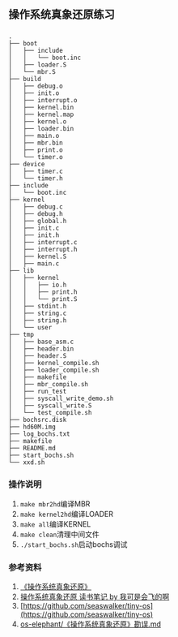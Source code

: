 
## 操作系统真象还原练习

### 

```text
.
├── boot
│   ├── include
│   │   └── boot.inc
│   ├── loader.S
│   └── mbr.S
├── build
│   ├── debug.o
│   ├── init.o
│   ├── interrupt.o
│   ├── kernel.bin
│   ├── kernel.map
│   ├── kernel.o
│   ├── loader.bin
│   ├── main.o
│   ├── mbr.bin
│   ├── print.o
│   └── timer.o
├── device
│   ├── timer.c
│   └── timer.h
├── include
│   └── boot.inc
├── kernel
│   ├── debug.c
│   ├── debug.h
│   ├── global.h
│   ├── init.c
│   ├── init.h
│   ├── interrupt.c
│   ├── interrupt.h
│   ├── kernel.S
│   ├── main.c
├── lib
│   ├── kernel
│   │   ├── io.h
│   │   ├── print.h
│   │   └── print.S
│   ├── stdint.h
│   ├── string.c
│   ├── string.h
│   └── user
├── tmp
│   ├── base_asm.c
│   ├── header.bin
│   ├── header.S
│   ├── kernel_compile.sh
│   ├── loader_compile.sh
│   ├── makefile
│   ├── mbr_compile.sh
│   ├── run_test
│   ├── syscall_write_demo.sh
│   ├── syscall_write.S
│   └── test_compile.sh
├── bochsrc.disk
├── hd60M.img
├── log_bochs.txt
├── makefile
├── README.md
├── start_bochs.sh
└── xxd.sh
```

### 操作说明

1. `make mbr2hd`编译MBR
1. `make kernel2hd`编译LOADER
2. `make all`编译KERNEL
3. `make clean`清理中间文件
4. `./start_bochs.sh`启动bochs调试

### 参考资料

1. [《操作系统真象还原》](https://github.com/yifengyou/os-elephant)
2. [操作系统真象还原 读书笔记 by 我可是会飞的啊](https://www.kn0sky.com/tags/%E6%93%8D%E4%BD%9C%E7%B3%BB%E7%BB%9F%E7%9C%9F%E8%B1%A1%E8%BF%98%E5%8E%9F)
3. [https://github.com/seaswalker/tiny-os](https://github.com/seaswalker/tiny-os)
4. [os-elephant/《操作系统真象还原》勘误.md](https://github.com/yifengyou/os-elephant/blob/master/doc/%E3%80%8A%E6%93%8D%E4%BD%9C%E7%B3%BB%E7%BB%9F%E7%9C%9F%E8%B1%A1%E8%BF%98%E5%8E%9F%E3%80%8B%E5%8B%98%E8%AF%AF.md)